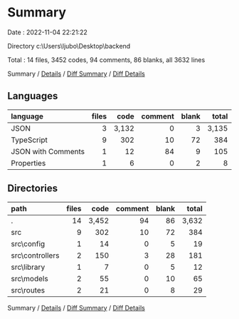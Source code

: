 # Summary

Date : 2022-11-04 22:21:22

Directory c:\\Users\\ljubo\\Desktop\\backend

Total : 14 files,  3452 codes, 94 comments, 86 blanks, all 3632 lines

Summary / [Details](details.md) / [Diff Summary](diff.md) / [Diff Details](diff-details.md)

## Languages
| language | files | code | comment | blank | total |
| :--- | ---: | ---: | ---: | ---: | ---: |
| JSON | 3 | 3,132 | 0 | 3 | 3,135 |
| TypeScript | 9 | 302 | 10 | 72 | 384 |
| JSON with Comments | 1 | 12 | 84 | 9 | 105 |
| Properties | 1 | 6 | 0 | 2 | 8 |

## Directories
| path | files | code | comment | blank | total |
| :--- | ---: | ---: | ---: | ---: | ---: |
| . | 14 | 3,452 | 94 | 86 | 3,632 |
| src | 9 | 302 | 10 | 72 | 384 |
| src\\config | 1 | 14 | 0 | 5 | 19 |
| src\\controllers | 2 | 150 | 3 | 28 | 181 |
| src\\library | 1 | 7 | 0 | 5 | 12 |
| src\\models | 2 | 55 | 0 | 10 | 65 |
| src\\routes | 2 | 21 | 0 | 8 | 29 |

Summary / [Details](details.md) / [Diff Summary](diff.md) / [Diff Details](diff-details.md)
